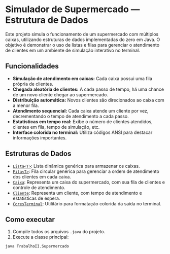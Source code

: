 # Simulador de Supermercado — Estrutura de Dados

Este projeto simula o funcionamento de um supermercado com múltiplos caixas, utilizando estruturas de dados implementadas do zero em Java. O objetivo é demonstrar o uso de listas e filas para gerenciar o atendimento de clientes em um ambiente de simulação interativo no terminal.

## Funcionalidades

- **Simulação de atendimento em caixas:** Cada caixa possui uma fila própria de clientes.
- **Chegada aleatória de clientes:** A cada passo de tempo, há uma chance de um novo cliente chegar ao supermercado.
- **Distribuição automática:** Novos clientes são direcionados ao caixa com a menor fila.
- **Atendimento sequencial:** Cada caixa atende um cliente por vez, decrementando o tempo de atendimento a cada passo.
- **Estatísticas em tempo real:** Exibe o número de clientes atendidos, clientes em fila, tempo de simulação, etc.
- **Interface colorida no terminal:** Utiliza códigos ANSI para destacar informações importantes.

## Estruturas de Dados

- [`Lista<T>`](Lista.java): Lista dinâmica genérica para armazenar os caixas.
- [`Fila<T>`](Fila.java): Fila circular genérica para gerenciar a ordem de atendimento dos clientes em cada caixa.
- [`Caixa`](Caixa.java): Representa um caixa do supermercado, com sua fila de clientes e controle de atendimento.
- [`Cliente`](Cliente.java): Representa um cliente, com tempo de atendimento e estatísticas de espera.
- [`CoresTerminal`](CoresTerminal.java): Utilitário para formatação colorida da saída no terminal.

## Como executar

1. Compile todos os arquivos `.java` do projeto.
2. Execute a classe principal:

```sh
java TrabalhoII.Supermercado